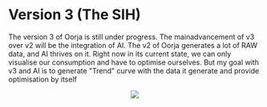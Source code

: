 # Version 3 (The SIH)

The version 3 of Oorja is still under progress. The mainadvancement of v3 over v2 will be the integration of AI. The v2 of Oorja generates a lot of RAW data, and AI thrives on it. Right now in its current state, we can only visualise our consumption and have to optimise ourselves. But my goal with v3 and AI is to generate "Trend" curve with the data it generate and provide optimisation by itself

<p align="center">
  <img src="https://github.com/user-attachments/assets/b1095261-3b8f-4528-bcc7-a6c7a4d98c2d" />
</p>
